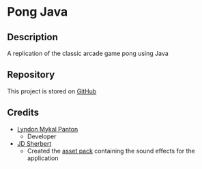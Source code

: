 # Pong Java

## Description

A replication of the classic arcade game pong using Java

## Repository

This project is stored on [GitHub](https://github.com/lyndonpanton/pong-java)

## Credits

- [Lyndon Mykal Panton](https://github.com/lyndonpanton/)
    - Developer
- [JD Sherbert](https://jdsherbert.itch.io/)
    - Created the [asset pack](https://jdsherbert.itch.io/ultimate-ui-sfx-pack)
    containing the sound effects for the application
  
